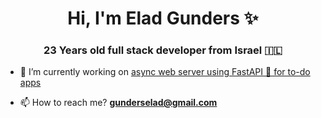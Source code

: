<h1 align="center">Hi, I'm Elad Gunders ✨</h1>
<h3 align="center">23 Years old full stack developer from Israel 🇮🇱</h3>

- 🔭 I’m currently working on [async web server using FastAPI 🚀 for to-do apps](https://github.com/eladgunders/todos_back)

- 📫 How to reach me? **gunderselad@gmail.com**
